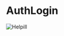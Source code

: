 # AuthLogin
![Helpill](https://user-images.githubusercontent.com/55423389/141235199-8eaab1cf-f094-4444-9626-674897c46590.jpeg)
